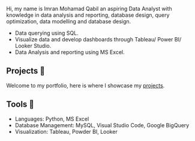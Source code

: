 Hi, my name is Imran Mohamad Qabil an aspiring Data Analyst with knowledge in data analysis and reporting, database design, query optimization, data modelling and database design.

- Data querying using SQL.
- Visualize data and develop dashboards through Tableau/ Power BI/ Looker Studio.
- Data Analysis and reporting using MS Excel.

## Projects 📖

Welcome to my portfolio, here is where I showcase my [projects](https://github.com/imran1900/Portfolio/tree/main).
 
## Tools 🔨

- Languages: Python, MS Excel
- Database Management: MySQL, Visual Studio Code, Google BigQuery
- Visualization: Tableau, Powder BI, Looker

